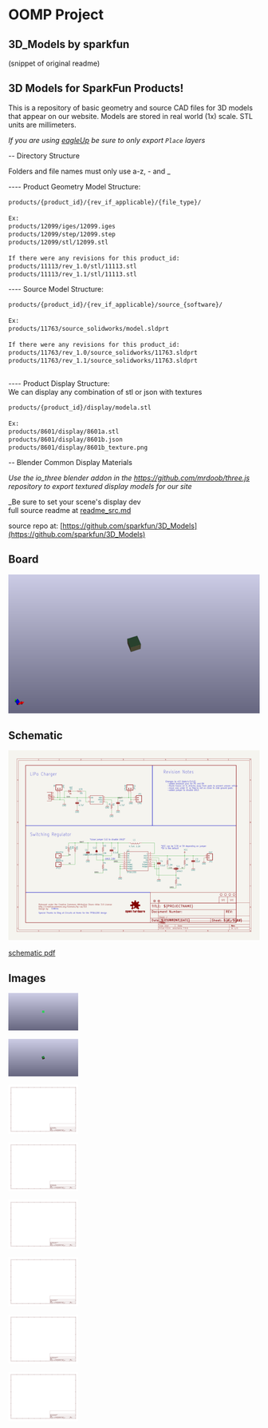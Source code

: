 # OOMP Project  
## 3D_Models  by sparkfun  
  
(snippet of original readme)  
  
3D Models for SparkFun Products!  
----------------  
  
This is a repository of basic geometry and source CAD files for 3D models that appear on our website. Models are stored in real world (1x) scale. STL units are millimeters.  
  
_If you are using [eagleUp](https://eagleup.wordpress.com/) be sure to only export ```Place``` layers_  
  
-- Directory Structure  
  
Folders and file names must only use a-z, - and _  
  
---- Product Geometry Model Structure:  
```  
products/{product_id}/{rev_if_applicable}/{file_type}/  
  
Ex:  
products/12099/iges/12099.iges  
products/12099/step/12099.step  
products/12099/stl/12099.stl  
  
If there were any revisions for this product_id:  
products/11113/rev_1.0/stl/11113.stl  
products/11113/rev_1.1/stl/11113.stl  
```  
  
---- Source Model Structure:  
```  
products/{product_id}/{rev_if_applicable}/source_{software}/  
  
Ex:  
products/11763/source_solidworks/model.sldprt  
  
If there were any revisions for this product_id:  
products/11763/rev_1.0/source_solidworks/11763.sldprt  
products/11763/rev_1.1/source_solidworks/11763.sldprt  
  
```  
  
---- Product Display Structure:  
We can display any combination of stl or json with textures  
```  
products/{product_id}/display/modela.stl  
  
Ex:  
products/8601/display/8601a.stl  
products/8601/display/8601b.json  
products/8601/display/8601b_texture.png  
```  
  
  
-- Blender Common Display Materials  
  
_Use the io_three blender addon in the https://github.com/mrdoob/three.js repository to export textured display models for our site_  
  
_Be sure to set your scene's display dev  
  full source readme at [readme_src.md](readme_src.md)  
  
source repo at: [https://github.com/sparkfun/3D_Models](https://github.com/sparkfun/3D_Models)  
## Board  
  
[![working_3d.png](working_3d_600.png)](working_3d.png)  
## Schematic  
  
[![working_schematic.png](working_schematic_600.png)](working_schematic.png)  
  
[schematic pdf](working_schematic.pdf)  
## Images  
  
[![working_3D_bottom.png](working_3D_bottom_140.png)](working_3D_bottom.png)  
  
[![working_3D_top.png](working_3D_top_140.png)](working_3D_top.png)  
  
[![working_assembly_page_01.png](working_assembly_page_01_140.png)](working_assembly_page_01.png)  
  
[![working_assembly_page_02.png](working_assembly_page_02_140.png)](working_assembly_page_02.png)  
  
[![working_assembly_page_03.png](working_assembly_page_03_140.png)](working_assembly_page_03.png)  
  
[![working_assembly_page_04.png](working_assembly_page_04_140.png)](working_assembly_page_04.png)  
  
[![working_assembly_page_05.png](working_assembly_page_05_140.png)](working_assembly_page_05.png)  
  
[![working_assembly_page_06.png](working_assembly_page_06_140.png)](working_assembly_page_06.png)  
